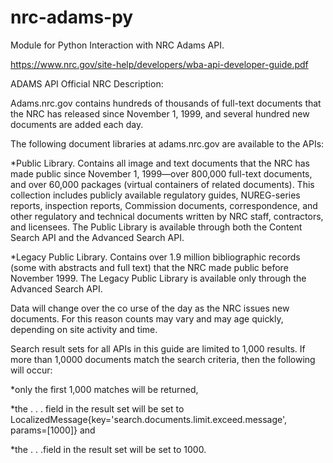 # nrc-adams-py

Module for Python Interaction with NRC Adams API.

https://www.nrc.gov/site-help/developers/wba-api-developer-guide.pdf

ADAMS API Official NRC Description:

Adams.nrc.gov contains hundreds of thousands of full-text documents that the NRC has released since November 1, 1999, and several hundred new documents are added each day.

The following document libraries at adams.nrc.gov are available to the APIs:

*Public Library.  Contains all image and text documents that the NRC has made public since November 1, 1999—over 800,000 full-text documents, and over 60,000 packages (virtual containers of related documents).  This collection includes publicly available regulatory guides, NUREG-series reports, inspection reports, Commission documents, correspondence, and other regulatory and technical documents written by NRC staff, contractors, and licensees.  The Public Library is available through both the Content Search API and the Advanced Search API.

*Legacy Public Library.  Contains over 1.9 million bibliographic records (some with abstracts and full text) that the NRC made public before November 1999.  The Legacy Public Library is available only through the Advanced Search API.

Data will change over the co  urse of the day as the NRC issues new documents. For this reason counts may vary and may age quickly, depending on site activity and time.

Search result sets for all APIs in this guide are limited to 1,000 results. If more than 1,0000 documents match the search criteria, then the following will occur:

*only the first 1,000 matches will be returned, 

*the <matches>. . .</matches> field in the result set will be set to LocalizedMessage{key='search.documents.limit.exceed.message', params=[1000]} and 

*the <count>. . .</count>field in the result set will be set to 1000.
